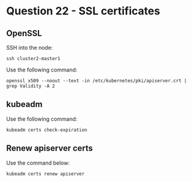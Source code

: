 # Question 22 - SSL certificates

## OpenSSL

SSH into the node:
```
ssh cluster2-master1
```

Use the following command:
```
openssl x509 --noout --text -in /etc/kubernetes/pki/apiserver.crt | grep Validity -A 2
```

## kubeadm

Use the following command:
```
kubeadm certs check-expiration
```

## Renew apiserver certs

Use the command below:
```
kubeadm certs renew apiserver
```